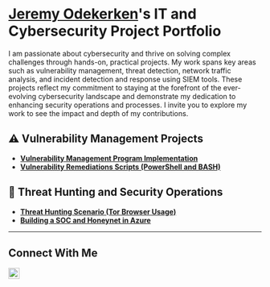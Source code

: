 # <a href="https://www.linkedin.com/in/odekerken-jeremy/">Jeremy Odekerken</a>'s IT and Cybersecurity Project Portfolio 

I am passionate about cybersecurity and thrive on solving complex challenges through hands-on, practical projects. My work spans key areas such as vulnerability management, threat detection, network traffic analysis, and incident detection and response using SIEM tools. These projects reflect my commitment to staying at the forefront of the ever-evolving cybersecurity landscape and demonstrate my dedication to enhancing security operations and processes. I invite you to explore my work to see the impact and depth of my contributions.


## ⚠️ Vulnerability Management Projects

- **[Vulnerability Management Program Implementation](https://github.com/jeremyodekerken/vulnerabilty-management-program/blob/main/README.md)**
- **[Vulnerability Remediations Scripts (PowerShell and BASH)](https://github.com/jeremyodekerken/vulnerability-remediation-scripts/tree/main/remediation-pack%202)**

## 🚨 Threat Hunting and Security Operations

- **[Threat Hunting Scenario (Tor Browser Usage)](https://github.com/jeremyodekerken/threat-hunting-tor-usage)**
- **[Building a SOC and Honeynet in Azure](https://github.com/jeremyodekerken/Building-SOC-and-Honeynet-in-Azure)**

<hr/>

## Connect With Me

[<img align="left" alt="___________ | LinkedIn" width="22px" src="https://cdn.jsdelivr.net/npm/simple-icons@v3/icons/linkedin.svg" />][linkedin]


[twitter]: https://twitter.com/___________
[youtube]: https://www.youtube.com/c/___________
[instagram]: https://www.instagram.com/___________
[linkedin]: https://linkedin.com/in/odekerken-jeremy

<!--
<img width="35" alt="image" src="https://github.com/user-attachments/assets/2f41c7cd-5ea8-4475-b451-a37161b6c3fb"> 
<img width="35" alt="image" src="https://github.com/user-attachments/assets/77649969-9910-4994-8b96-74a116cfb2a8">
-->
